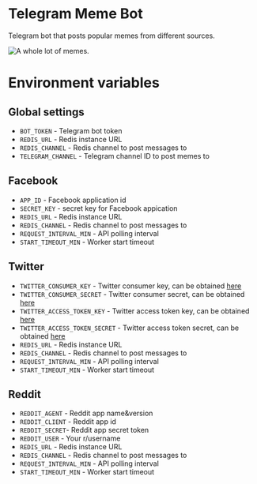 # Telegram Meme Bot
Telegram bot that posts popular memes from different sources.

![A _whole lot_ of memes.](http://i0.kym-cdn.com/photos/images/facebook/000/862/065/0e9.jpg)


# Environment variables
## Global settings
- `BOT_TOKEN` - Telegram bot token
- `REDIS_URL` - Redis instance URL 
- `REDIS_CHANNEL` - Redis channel to post messages to
- `TELEGRAM_CHANNEL` - Telegram channel ID to post memes to 

## Facebook
- `APP_ID` - Facebook application id
- `SECRET_KEY` - secret key for Facebook appication
- `REDIS_URL` - Redis instance URL
- `REDIS_CHANNEL` - Redis channel to post messages to
- `REQUEST_INTERVAL_MIN` - API polling interval
- `START_TIMEOUT_MIN` - Worker start timeout 

## Twitter
- `TWITTER_CONSUMER_KEY` - Twitter consumer key, can be obtained [here](https://apps.twitter.com)
- `TWITTER_CONSUMER_SECRET` - Twitter consumer secret, can be obtained [here](https://apps.twitter.com)
- `TWITTER_ACCESS_TOKEN_KEY` - Twitter access token key, can be obtained [here](https://apps.twitter.com)
- `TWITTER_ACCESS_TOKEN_SECRET` - Twitter access token secret, can be obtained [here](https://apps.twitter.com)
- `REDIS_URL` - Redis instance URL
- `REDIS_CHANNEL` - Redis channel to post messages to
- `REQUEST_INTERVAL_MIN` - API polling interval
- `START_TIMEOUT_MIN` - Worker start timeout

## Reddit

- `REDDIT_AGENT` - Reddit app name&version
- `REDDIT_CLIENT` - Reddit app id
- `REDDIT_SECRET`- Reddit app secret token
- `REDDIT_USER` - Your r/username
- `REDIS_URL` - Redis instance URL 
- `REDIS_CHANNEL` - Redis channel to post messages to
- `REQUEST_INTERVAL_MIN` - API polling interval
- `START_TIMEOUT_MIN` - Worker start timeout 